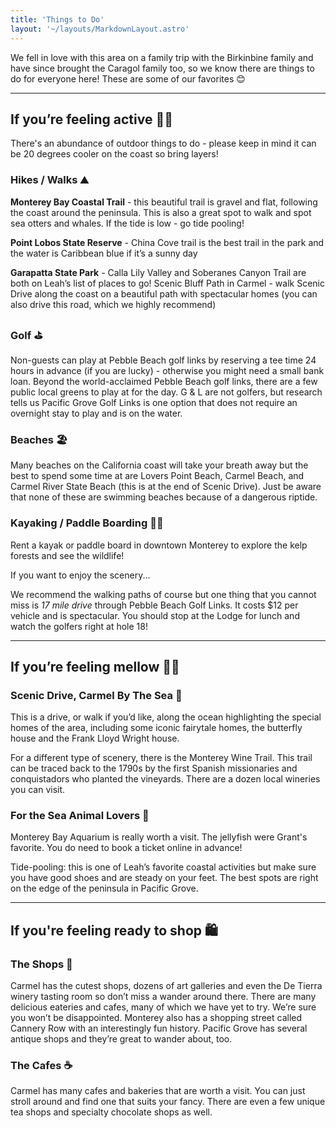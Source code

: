 ```yaml
---
title: 'Things to Do'
layout: '~/layouts/MarkdownLayout.astro'
---
```


We fell in love with this area on a family trip with the Birkinbine family and have since brought the Caragol family too, so we know there are things to do for everyone here! These are some of our favorites 😊

---

## If you’re feeling active 🏃‍♂️

There's an abundance of outdoor things to do - please keep in mind it can be 20 degrees cooler on the coast so bring layers!

### Hikes / Walks ⛰️

**Monterey Bay Coastal Trail** - this beautiful trail is gravel and flat, following the coast around the peninsula. This is also a great spot to walk and spot sea otters and whales. If the tide is low - go tide pooling!

**Point Lobos State Reserve** - China Cove trail is the best trail in the park and the water is Caribbean blue if it’s a sunny day

**Garapatta State Park** - Calla Lily Valley and Soberanes Canyon Trail are both on Leah’s list of places to go!
Scenic Bluff Path in Carmel - walk Scenic Drive along the coast on a beautiful path with spectacular homes (you can also drive this road, which we highly recommend)

### Golf ⛳

Non-guests can play at Pebble Beach golf links by reserving a tee time 24 hours in advance (if you are lucky) - otherwise you might need a small bank loan. Beyond the world-acclaimed Pebble Beach golf links, there are a few public local greens to play at for the day. G & L are not golfers, but research tells us Pacific Grove Golf Links is one option that does not require an overnight stay to play and is on the water.

### Beaches 🏖️

Many beaches on the California coast will take your breath away but the best to spend some time at are Lovers Point Beach, Carmel Beach, and Carmel River State Beach (this is at the end of Scenic Drive). Just be aware that none of these are swimming beaches because of a dangerous riptide.

### Kayaking / Paddle Boarding 🚣‍♂️

Rent a kayak or paddle board in downtown Monterey to explore the kelp forests and see the wildlife!

If you want to enjoy the scenery...

We recommend the walking paths of course but one thing that you cannot miss is _17 mile drive_ through Pebble Beach Golf Links. It costs $12 per vehicle and is spectacular. You should stop at the Lodge for lunch and watch the golfers right at hole 18!

---

## If you’re feeling mellow 🧘‍♀️

### Scenic Drive, Carmel By The Sea 🚗

This is a drive, or walk if you’d like, along the ocean highlighting the special homes of the area, including some iconic fairytale homes, the butterfly house and the Frank Lloyd Wright house.

For a different type of scenery, there is the Monterey Wine Trail. This trail can be traced back to the 1790s by the first Spanish missionaries and conquistadors who planted the vineyards. There are a dozen local wineries you can visit.

### For the Sea Animal Lovers 🐠

Monterey Bay Aquarium is really worth a visit. The jellyfish were Grant's favorite. You do need to book a ticket online in advance!

Tide-pooling: this is one of Leah’s favorite coastal activities but make sure you have good shoes and are steady on your feet. The best spots are right on the edge of the peninsula in Pacific Grove.

---

## If you're feeling ready to shop 🛍️

### The Shops 🛒

Carmel has the cutest shops, dozens of art galleries and even the De Tierra winery tasting room so don’t miss a wander around there. There are many delicious eateries and cafes, many of which we have yet to try. We’re sure you won’t be disappointed. Monterey also has a shopping street called Cannery Row with an interestingly fun history. Pacific Grove has several antique shops and they’re great to wander about, too.

### The Cafes ☕

Carmel has many cafes and bakeries that are worth a visit. You can just stroll around and find one that suits your fancy. There are even a few unique tea shops and specialty chocolate shops as well.
